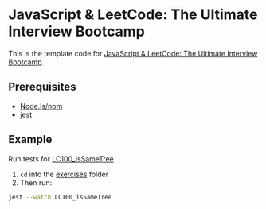 # JavaScript & LeetCode: The Ultimate Interview Bootcamp

This is the template code for [JavaScript & LeetCode: The Ultimate Interview Bootcamp](https://www.udemy.com/course/ultimate-javascript-leetcode-interview-bootcamp/?referralCode=6B683FD41E9DEDE9FF4C).

## Prerequisites
* [Node.js/npm](https://nodejs.org/en/)
* [jest](https://www.npmjs.com/package/jest)

## Example
Run tests for [LC100_isSameTree](exercises/LC100_isSameTree)

1) `cd` into the [exercises](exercises) folder
2) Then run:
```bash
jest --watch LC100_isSameTree
```